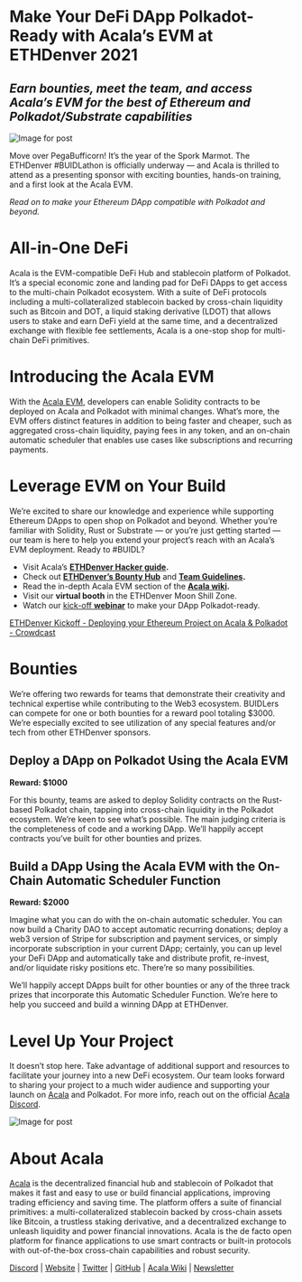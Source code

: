 # Make Your DeFi DApp Polkadot-Ready with Acala’s EVM at ETHDenver 2021

## _Earn bounties, meet the team, and access Acala’s EVM for the best of Ethereum and Polkadot/Substrate capabilities_

![Image for post](https://miro.medium.com/max/2560/1*OKzZKcRtTyzG9XexXTWwNw.png)

Move over PegaBufficorn! It’s the year of the Spork Marmot. The ETHDenver #BUIDLathon is officially underway — and Acala is thrilled to attend as a presenting sponsor with exciting bounties, hands-on training, and a first look at the Acala EVM.

_Read on to make your Ethereum DApp compatible with Polkadot and beyond._

# All-in-One DeFi

Acala is the EVM-compatible DeFi Hub and stablecoin platform of Polkadot. It’s a special economic zone and landing pad for DeFi DApps to get access to the multi-chain Polkadot ecosystem. With a suite of DeFi protocols including a multi-collateralized stablecoin backed by cross-chain liquidity such as Bitcoin and DOT, a liquid staking derivative (LDOT) that allows users to stake and earn DeFi yield at the same time, and a decentralized exchange with flexible fee settlements, Acala is a one-stop shop for multi-chain DeFi primitives.

# Introducing the Acala EVM

With the [Acala EVM](https://wiki.acala.network/learn/basics/acala-evm/acala-evm-composable-defi-stack), developers can enable Solidity contracts to be deployed on Acala and Polkadot with minimal changes. What’s more, the EVM offers distinct features in addition to being faster and cheaper, such as aggregated cross-chain liquidity, paying fees in any token, and an on-chain automatic scheduler that enables use cases like subscriptions and recurring payments.

# Leverage EVM on Your Build

We’re excited to share our knowledge and experience while supporting Ethereum DApps to open shop on Polkadot and beyond. Whether you’re familiar with Solidity, Rust or Substrate — or you’re just getting started — our team is here to help you extend your project’s reach with an Acala’s EVM deployment. Ready to #BUIDL?

- Visit Acala’s [**ETHDenver Hacker guide**](https://wiki.acala.network/general/contribution-rewards/ethdenver-hacker)**.**
- Check out [**ETHDenver’s Bounty Hub**](https://www.ethdenver.com/post/acala) and [**Team Guidelines**](https://www.ethdenver.com/judging)**.**
- Read the in-depth Acala EVM section of the [**Acala wiki**](https://wiki.acala.network/learn/basics/acala-evm)**.**
- Visit our **virtual booth** in the ETHDenver Moon Shill Zone.
- Watch our [kick-off **webinar**](https://www.crowdcast.io/e/acala-ethdenver-2021) to make your DApp Polkadot-ready.

[ETHDenver Kickoff - Deploying your Ethereum Project on Acala & Polkadot - Crowdcast](https://www.crowdcast.io/e/acala-ethdenver-2021)

# Bounties

We’re offering two rewards for teams that demonstrate their creativity and technical expertise while contributing to the Web3 ecosystem. BUIDLers can compete for one or both bounties for a reward pool totaling $3000. We’re especially excited to see utilization of any special features and/or tech from other ETHDenver sponsors.

## **Deploy a DApp on Polkadot Using the Acala EVM**

**Reward: $1000**

For this bounty, teams are asked to deploy Solidity contracts on the Rust-based Polkadot chain, tapping into cross-chain liquidity in the Polkadot ecosystem. We’re keen to see what’s possible. The main judging criteria is the completeness of code and a working DApp. We’ll happily accept contracts you’ve built for other bounties and prizes.

## **Build a DApp Using the Acala EVM with the On-Chain Automatic Scheduler Function**

**Reward: $2000**

Imagine what you can do with the on-chain automatic scheduler. You can now build a Charity DAO to accept automatic recurring donations; deploy a web3 version of Stripe for subscription and payment services, or simply incorporate subscription in your current DApp; certainly, you can up level your DeFi DApp and automatically take and distribute profit, re-invest, and/or liquidate risky positions etc. There’re so many possibilities.

We’ll happily accept DApps built for other bounties or any of the three track prizes that incorporate this Automatic Scheduler Function. We’re here to help you succeed and build a winning DApp at ETHDenver.

# Level Up Your Project

It doesn’t stop here. Take advantage of additional support and resources to facilitate your journey into a new DeFi ecosystem. Our team looks forward to sharing your project to a much wider audience and supporting your launch on [Acala](https://acala.network) and Polkadot. For more info, reach out on the official [Acala Discord](https://discord.gg/WZFZkqSzYa).

![Image for post](https://miro.medium.com/max/2402/1*xKdKCXlMPnyTQqZT5XlD_Q.png)

# About Acala

[Acala](http://acala.network/) is the decentralized financial hub and stablecoin of Polkadot that makes it fast and easy to use or build financial applications, improving trading efficiency and saving time. The platform offers a suite of financial primitives: a multi-collateralized stablecoin backed by cross-chain assets like Bitcoin, a trustless staking derivative, and a decentralized exchange to unleash liquidity and power financial innovations. Acala is the de facto open platform for finance applications to use smart contracts or built-in protocols with out-of-the-box cross-chain capabilities and robust security.

[Discord](https://discord.gg/vdbFVCH) | [Website](https://acala.network/) | [Twitter](https://twitter.com/AcalaNetwork) | [GitHub](https://github.com/AcalaNetwork/Acala) | [Acala Wiki](https://github.com/AcalaNetwork/Acala/wiki) | [Newsletter](https://share.hsforms.com/1X9RxkXk-R62I0VNbATaDXw4h8qc)

